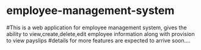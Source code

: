 # employee-management-system
#This is a web application for employee management system, gives the ability to view,create,delete,edit employee information along with provision to view payslips
#details for more features are expected to arrive soon....
